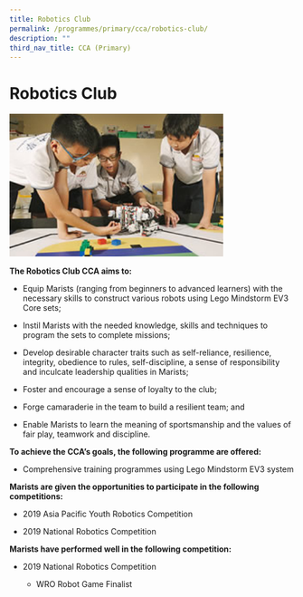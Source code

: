 ```yaml
---
title: Robotics Club
permalink: /programmes/primary/cca/robotics-club/
description: ""
third_nav_title: CCA (Primary)
---
```

# Robotics Club

<img src="/images/CCA/Primary/Robotics%20Club_D1R1240.jpg"  
     style="width:75%">


**The Robotics Club CCA aims to:** 

*   Equip Marists (ranging from beginners to advanced learners) with the necessary skills to construct various robots using Lego Mindstorm EV3 Core sets;
*   Instil Marists with the needed knowledge, skills and techniques to program the sets to complete missions;
*   Develop desirable character traits such as self-reliance, resilience, integrity, obedience to rules, self-discipline, a sense of responsibility and inculcate leadership qualities in Marists;
*   Foster and encourage a sense of loyalty to the club;  
    
*   Forge camaraderie in the team to build a resilient team; and  
    
*   Enable Marists to learn the meaning of sportsmanship and the values of fair play, teamwork and discipline.  
    

  

**To achieve the CCA’s goals, the following programme are offered:** 

*   Comprehensive training programmes using Lego Mindstorm EV3 system

  

**Marists are given the opportunities to participate in the following competitions:** 

*   2019 Asia Pacific Youth Robotics Competition  
    
*   2019 National Robotics Competition  
    

  

**Marists have performed well in the following competition:** 

*   2019 National Robotics Competition  
    

    *   WRO Robot Game Finalist